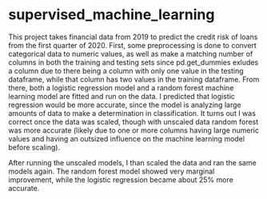# supervised_machine_learning

This project takes financial data from 2019 to predict the credit risk of loans from the first quarter of 2020. First, some preprocessing is done to convert categorical data to numeric values, as well as make a matching number of columns in both the training and testing sets since pd.get_dummies exludes a column due to there being a column with only one value in the testing dataframe, while that column has two values in the training dataframe. From there, both a logistic regression model and a random forest machine learning model are fitted and run on the data. I predicted that logistic regression would be more accurate, since the model is analyzing large amounts of data to make a determination in classification. It turns out I was correct once the data was scaled, though with unscaled data random forest was more accurate (likely due to one or more columns having large numeric values and having an outsized influence on the machine learning model before scaling).

After running the unscaled models, I than scaled the data and ran the same models again. The random forest model showed very marginal improvement, while the logistic regression became about 25% more accurate.
